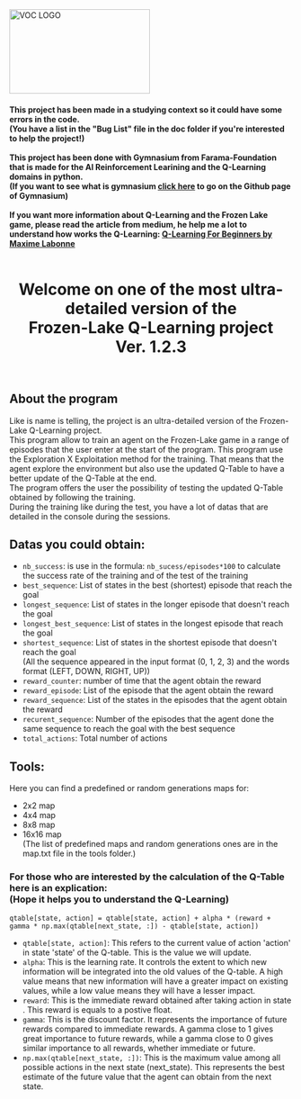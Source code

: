 <img src="https://dev.tuny.fr/img/Sans%20titre%20114_20231127093151.png" alt="VOC LOGO" width="250" height="150">

<h4>This project has been made in a studying context so it could have some errors in the code.
<br>(You have a list in the "Bug List" file in the doc folder if you're interested to help the project!)</br>
<br>This project has been done with Gymnasium from Farama-Foundation that is made for the AI Reinforcement Learining and the Q-Learning domains in python.
<br>(If you want to see what is gymnasium <a href="https://github.com/Farama-Foundation/Gymnasium">click here</a> to go on the Github page of Gymnasium)</br>
<br>If you want more information about Q-Learning and the Frozen Lake game, please read the article from medium, he help me a lot to understand how works the Q-Learning: <a href="https://medium.com/towards-data-science/q-learning-for-beginners-2837b777741">Q-Learning For Beginners by Maxime Labonne</a></br>
</br></h4>

<h1 align="center"> Welcome on one of the most ultra-detailed version of the
  <br>Frozen-Lake Q-Learning project
<br>Ver. 1.2.3</br>
</br></h1>
  
## About the program
Like is name is telling, the project is an ultra-detailed version of the Frozen-Lake Q-Learning project.
<br>This program allow to train an agent on the Frozen-Lake game in a range of episodes that the user enter at the start of the program. This program use the Exploration X Exploitation method for the training. That means that the agent explore the environment but also use the updated Q-Table to have a better update of the Q-Table at the end.
<br>The program offers the user the possibility of testing the updated Q-Table obtained by following the training.</br> 
During the training like during the test, you have a lot of datas that are detailed in the console during the sessions.</br>


## Datas you could obtain:
  - `nb_success`: is use in the formula: `nb_sucess/episodes*100` to calculate the success rate of the training and of the test of the training
  - `best_sequence`: List of states in the best (shortest) episode that reach the goal
  - `longest_sequence`: List of states in the longer episode that doesn't reach the goal
  - `longest_best_sequence`: List of states in the longest episode that reach the goal
  - `shortest_sequence`: List of states in the shortest episode that doesn't reach the goal
    <br>(All the sequence appeared in the input format (0, 1, 2, 3) and the words format (LEFT, DOWN, RIGHT, UP))</br>
  - `reward_counter`: number of time that the agent obtain the reward
  - `reward_episode`: List of the episode that the agent obtain the reward
  - `reward_sequence`: List of the states in the episodes that the agent obtain the reward
  - `recurent_sequence`: Number of the episodes that the agent done the same sequence to reach the goal with the best sequence
  - `total_actions`: Total number of actions

## Tools:
Here you can find a predefined or random generations maps for:
  - 2x2 map
  - 4x4 map
  - 8x8 map
  - 16x16 map
<br>(The list of predefined maps and random generations ones are in the map.txt file in the tools folder.)</br>


<h3>For those who are interested by the calculation of the Q-Table here is an explication:
  <br>(Hope it helps you to understand the Q-Learning)</br></h3>

```
qtable[state, action] = qtable[state, action] + alpha * (reward + gamma * np.max(qtable[next_state, :]) - qtable[state, action])
```

- `qtable[state, action]`: This refers to the current value of action 'action' in state 'state' of the Q-table. This is the value we will update.
- `alpha`: This is the learning rate. It controls the extent to which new information will be integrated into the old values of the Q-table. A high value means that new information will have a greater impact on existing values, while a low value means they will have a lesser impact.
- `reward`: This is the immediate reward obtained after taking action in state . This reward is equals to a postive float.
- `gamma`: This is the discount factor. It represents the importance of future rewards compared to immediate rewards. A gamma close to 1 gives great importance to future rewards, while a gamma close to 0 gives similar importance to all rewards, whether immediate or future.
- `np.max(qtable[next_state, :])`: This is the maximum value among all possible actions in the next state (next_state). This represents the best estimate of the future value that the agent can obtain from the next state.
